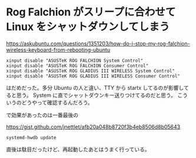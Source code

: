 # Rog Falchion がスリープに合わせて Linux をシャットダウンしてしまう

https://askubuntu.com/questions/1351203/how-do-i-stop-my-rog-falchion-wireless-keyboard-from-rebooting-ubuntu

```
xinput disable "ASUSTeK ROG FALCHION System Control"
xinput disable "ASUSTeK ROG FALCHION Consumer Control"
xinput disable "ASUSTeK ROG GLADIUS III WIRELESS System Control"
xinput disable "ASUSTeK ROG GLADIUS III WIRELESS Consumer Control"
```

はだめだった。多分 Ubuntu の人と違い、TTY から startx してるのが影響してると思う。
System に直でシャットダウンキー送りつけてるのだと思う。
こういうのどうやって確認するんだろう。

で効果があったのは一番最後の

https://gist.github.com/jnettlet/afb20a048b8720f3b4eb8506d8b05643

```
systemd-hwdb update
```

直後は駄目だったけど、再起動したあとはうまく行っている。

<!-- vim: set tw=90 filetype=markdown : -->

